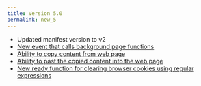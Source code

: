 ```yaml
---
title: Version 5.0
permalink: new_5
---
```


- Updated manifest version to v2
- [New event that calls background page functions](/bg-function)
- [Ability to copy content from web page](/copy)
- [Ability to past the copied content into the web page](/copy)
- [New ready function for clearing browser cookies using regular expressions](/documentation/functions/clear-cookies)